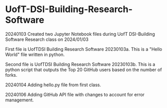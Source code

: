 # UofT-DSI-Building-Research-Software

20240103
Created two Jupyter Notebook files during UofT DSI-Building Software Research class on 2024/01/03

First file is UofTDSI Building Research Software 20230103a. This is a "Hello World" file written in python.

Second file is UofTDSI Building Research Software 20230103b. This is a python script that outputs the Top 20 GitHub users based on the number of forks.

20240104
Adding hello.py file from first class.

20240106
Adding GitHub API file with changes to account for error management.